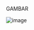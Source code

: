 GAMBAR

![image](https://github.com/ZepiDarmawanTambunan/cloud-file-manager/assets/58543758/a81f5d0c-f93a-4ed5-b2e4-b47353df8522)
